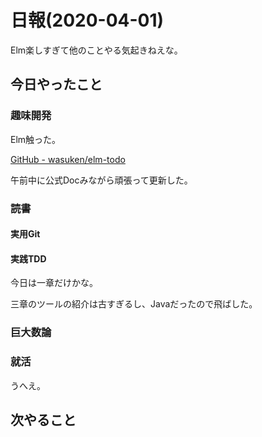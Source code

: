 # 日報(2020-04-01)

Elm楽しすぎて他のことやる気起きねえな。

## 今日やったこと

### 趣味開発

Elm触った。

[GitHub - wasuken/elm-todo](https://github.com/wasuken/elm-todo)

午前中に公式Docみながら頑張って更新した。

### 読書

#### 実用Git

#### 実践TDD

今日は一章だけかな。

三章のツールの紹介は古すぎるし、Javaだったので飛ばした。

### 巨大数論

### 就活

うへえ。

## 次やること

